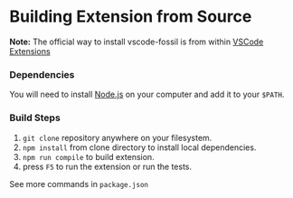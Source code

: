 # Building Extension from Source
**Note:** The official way to install vscode-fossil is from within
[VSCode Extensions](https://code.visualstudio.com/docs/editor/extension-gallery#_browse-for-extensions)



### Dependencies
You will need to install [Node.js](https://nodejs.org/en/download/)
on your computer and add it to your `$PATH`.

### Build Steps
1. `git clone` repository anywhere on your filesystem.
2. `npm install` from clone directory to install local dependencies.
3. `npm run compile` to build extension.
4. press `F5` to run the extension or run the tests.

See more commands in `package.json`
